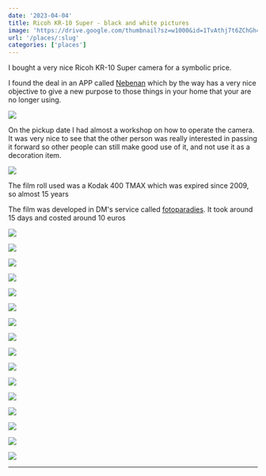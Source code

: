 ```yaml
---
date: '2023-04-04'
title: Ricoh KR-10 Super - black and white pictures
image: 'https://drive.google.com/thumbnail?sz=w1000&id=1TvAthj7t6ZChGh48CwdwNQ7czwSAKCbO'
url: '/places/:slug'
categories: ['places']
---
```


I bought a very nice Ricoh KR-10 Super camera for a symbolic price.

I found the deal in an APP called [Nebenan](https://nebenan.de/) which by the way has a very nice objective to give a new purpose to those things in your home that your are no longer using.

<!--more-->

![](https://drive.google.com/thumbnail?sz=w1000&id=1wpwxo40BhKugbnOcMdoVWZd_QHUdLUB1)

On the pickup date I had almost a workshop on how to operate the camera. It was very nice to see that the other person was really interested in passing it forward so other people can still make good use of it, and not use it as a decoration item.

![](https://drive.google.com/thumbnail?sz=w1000&id=1BZyWgHAGoTfPYGe21zFrqiph3r2D94E0)

The film roll used was a Kodak 400 TMAX which was expired since 2009, so almost 15 years

The film was developed in DM's service called [fotoparadies](https://www.fotoparadies.de/). It took around 15 days and costed around 10 euros

![](https://drive.google.com/thumbnail?sz=w1000&id=1IDJQvV5Gs6pyddDU2KSRPDXx2ZAjoR5X)

![](https://drive.google.com/thumbnail?sz=w1000&id=1dAr_QkAYegYVgji1zlHRM_eZv6oAZQx_)

![](https://drive.google.com/thumbnail?sz=w1000&id=1iBIuRMS59B0GihzDOlh_Zc5EQv9l-RcO)

![](https://drive.google.com/thumbnail?sz=w1000&id=1cNmqH7Ya_u5O37hYibGBeOMOmg3wpmVh)

![](https://drive.google.com/thumbnail?sz=w1000&id=1OxNJTYK7k_u-pxvNJjbAJLftj6k-WJIq)

![](https://drive.google.com/thumbnail?sz=w1000&id=1xUzI8vm4X4hL7D-StMM7DRKSfm7Ahys-)

![](https://drive.google.com/thumbnail?sz=w1000&id=1S8XcOes-IrQiV-MrL4fqmv-0IAoY5xWw)

![](https://drive.google.com/thumbnail?sz=w1000&id=1RJ93Ug0DY_kSLl5-qTsOO6J7v7bIv3ki)

![](https://drive.google.com/thumbnail?sz=w1000&id=1Q1SDrK9yQ_ViD-feed2ZfEYOqmdWCrgQ)

![](https://drive.google.com/thumbnail?sz=w1000&id=1qO9laLOgpmB8ek5_XcCh99zRAvaggVtk)

![](https://drive.google.com/thumbnail?sz=w1000&id=120y72R0vD7R3zf8PEdjMPFlGZbJwiez7)

![](https://drive.google.com/thumbnail?sz=w1000&id=1w8e42gsrCBrYsDJr5wJH0lkP6PNH2M6v)

![](https://drive.google.com/thumbnail?sz=w1000&id=1aYydb3bceTCEe8IAR6gng_pcOgeFVXBE)

![](https://drive.google.com/thumbnail?sz=w1000&id=1Z7GbjI3ixiqkdZmMSPmTZnM7bH95l25j)

![](https://drive.google.com/thumbnail?sz=w1000&id=1TvAthj7t6ZChGh48CwdwNQ7czwSAKCbO)

![](https://drive.google.com/thumbnail?sz=w1000&id=1FaWueDVTDHEPb0tEkHRIviqUBCxOdYBx)


* * * 

